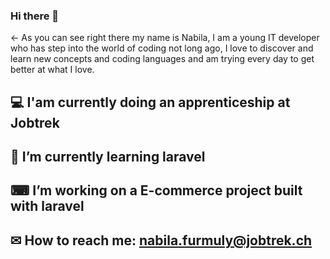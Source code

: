 ### Hi there 👋
<- As you can see right there my name is Nabila, I am a young IT developer who has step into the world of coding not long ago, I love to discover and learn new concepts and coding languages and am trying every day to get better at what I love. 
## :computer: I'am currently doing an apprenticeship at Jobtrek 
## 🌱 I’m currently learning laravel
## ⌨ I’m working on a E-commerce project built with laravel   
## ✉ How to reach me: nabila.furmuly@jobtrek.ch

<!--
**Furmuly/Furmuly** is a ✨ _special_ ✨ repository because its `README.md` (this file) appears on your GitHub profile.

Here are some ideas to get you started:
## :computer: I'am currently doing an apprenticeship at Jobtrek 
## 🔭 I’m currently working on a login page created with PHP
## 🌱 I’m currently learning PHP/PDO
## 📫 How to reach me: nabila.furmuly@jobtrek.ch

-->
